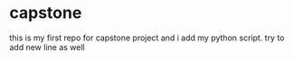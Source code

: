 # capstone

this is my first repo for capstone project and i add my python script. try to add new line as well
